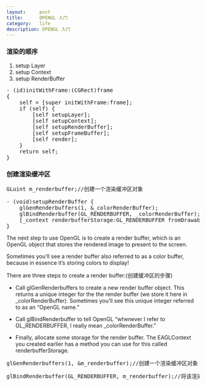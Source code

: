 ```yaml
---
layout:     post
title:      OPENGL 入门
category:   life
description: OPENGL 入门
---
```

### 渲染的顺序
1. setup Layer
2. setup Context
3. setup RenderBuffer

<pre class="prettyprint">
- (id)initWithFrame:(CGRect)frame
{
    self = [super initWithFrame:frame];
    if (self) {        
        [self setupLayer];        
        [self setupContext];                
        [self setupRenderBuffer];        
        [self setupFrameBuffer];                
        [self render];        
    }
    return self;
}
</pre>

### 创建渲染缓冲区
<pre class="prettyprint">
GLuint m_renderbuffer;//创建一个渲染缓冲区对象

- (void)setupRenderBuffer {
    glGenRenderbuffers(1, &_colorRenderBuffer);
    glBindRenderbuffer(GL_RENDERBUFFER, _colorRenderBuffer);        
    [_context renderbufferStorage:GL_RENDERBUFFER fromDrawable:_eaglLayer];    
}
</pre>

The next step to use OpenGL is to create a render buffer, which is an OpenGL object that stores the rendered image to present to the screen.

Sometimes you’ll see a render buffer also referred to as a color buffer, because in essence it’s storing colors to display!

There are three steps to create a render buffer:(创建缓冲区的步骤)

* Call glGenRenderbuffers to create a new render buffer object. This returns a unique integer for the the render buffer (we store it here in _colorRenderBuffer). Sometimes you’ll see this unique integer referred to as an “OpenGL name.”

* Call glBindRenderbuffer to tell OpenGL “whenever I refer to GL_RENDERBUFFER, I really mean _colorRenderBuffer.”

* Finally, allocate some storage for the render buffer. The EAGLContext you created earlier has a method you can use for this called renderbufferStorage.


<pre class="prettyprint">
glGenRenderbuffers(1, &m_renderbuffer);//创建一个渲染缓冲区对象
</pre>
<pre class="prettyprint">
glBindRenderbuffer(GL_RENDERBUFFER, m_renderbuffer);//将该渲染缓冲区对象绑定到管线上
</pre>